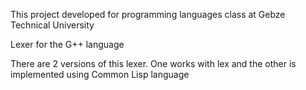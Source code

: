 This project developed for programming languages class at Gebze Technical University

Lexer for the G++ language

There are 2 versions of this lexer. One works with lex and the other is implemented using Common Lisp language
